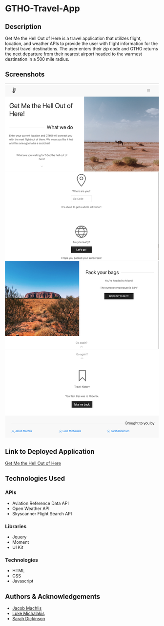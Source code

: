 # GTHO-Travel-App

## Description
Get Me the Hell Out of Here is a travel application that utilizes flight, location, and weather APIs to provide the user with flight information for the hottest travel destinations. The user enters their zip code and GTHO returns the next departure from their nearest airport headed to the warmest destination in a 500 mile radius.


## Screenshots
![GTHO application intro](assets/img/gtho_screenshot1.png)
![GTHO application user input screenshot](assets/img/gtho_screenshot2.png)
![GTHO application results screenshot](assets/img/gtho_screenshot3.png)
![GTHO application history and credit screenshot](assets/img/gtho_screenshot4.png)


## Link to Deployed Application
[Get Me the Hell Out of Here](https://michalakisluke.github.io/GTHO-Travel-App/)


## Technologies Used
### APIs
* Aviation Reference Data API
* Open Weather API
* Skyscanner Flight Search API

### Libraries
* Jquery
* Moment
* UI Kit

### Technologies
* HTML
* CSS
* Javascript


## Authors & Acknowledgements
* [Jacob Machlis](https://github.com/flumanuck)
* [Luke Michalakis](https://github.com/michalakisluke)
* [Sarah Dickinson](https://github.com/sarahdickinson)
